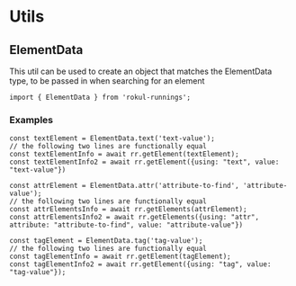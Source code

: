 # Utils

## ElementData

This util can be used to create an object that matches the ElementData type, to be passed in when searching for an element

```
import { ElementData } from 'rokul-runnings';
```

### Examples

```
const textElement = ElementData.text('text-value');
// the following two lines are functionally equal
const textElementInfo = await rr.getElement(textElement);
const textElementInfo2 = await rr.getElement({using: "text", value: "text-value"})

const attrElement = ElementData.attr('attribute-to-find', 'attribute-value');
// the following two lines are functionally equal
const attrElementsInfo = await rr.getElements(attrElement);
const attrElementsInfo2 = await rr.getElements({using: "attr", attribute: "attribute-to-find", value: "attribute-value"})

const tagElement = ElementData.tag('tag-value');
// the following two lines are functionally equal
const tagElementInfo = await rr.getElement(tagElement);
const tagElementInfo2 = await rr.getElement({using: "tag", value: "tag-value"});
```

